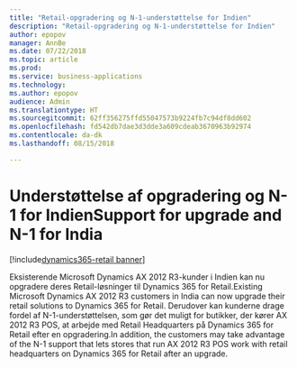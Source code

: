 ```yaml
---
title: "Retail-opgradering og N-1-understøttelse for Indien"
description: "Retail-opgradering og N-1-understøttelse for Indien"
author: epopov
manager: AnnBe
ms.date: 07/22/2018
ms.topic: article
ms.prod: 
ms.service: business-applications
ms.technology: 
ms.author: epopov
audience: Admin
ms.translationtype: HT
ms.sourcegitcommit: 62ff356275ffd55047573b9224fb7c94df8dd602
ms.openlocfilehash: fd542db7dae3d3dde3a609cdeab3670963b92974
ms.contentlocale: da-dk
ms.lasthandoff: 08/15/2018

---
```

#  <a name="support-for-upgrade-and-n-1-for-india"></a><span data-ttu-id="2a6d6-103">Understøttelse af opgradering og N-1 for Indien</span><span class="sxs-lookup"><span data-stu-id="2a6d6-103">Support for upgrade and N-1 for India</span></span>

[!include[dynamics365-retail banner](../includes/dynamics365-retail.md)]



<span data-ttu-id="2a6d6-104">Eksisterende Microsoft Dynamics AX 2012 R3-kunder i Indien kan nu opgradere deres Retail-løsninger til Dynamics 365 for Retail.</span><span class="sxs-lookup"><span data-stu-id="2a6d6-104">Existing Microsoft Dynamics AX 2012 R3 customers in India can now upgrade their retail solutions to Dynamics 365 for Retail.</span></span> <span data-ttu-id="2a6d6-105">Derudover kan kunderne drage fordel af N-1-understøttelsen, som gør det muligt for butikker, der kører AX 2012 R3 POS, at arbejde med Retail Headquarters på Dynamics 365 for Retail efter en opgradering.</span><span class="sxs-lookup"><span data-stu-id="2a6d6-105">In addition, the customers may take advantage of the N-1 support that lets stores that run AX 2012 R3 POS work with retail headquarters on Dynamics 365 for Retail after an upgrade.</span></span>

